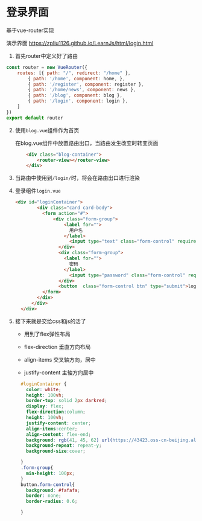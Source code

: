 # 登录界面

基于vue-router实现

演示界面 https://zpliu1126.github.io/LearnJs/html/login.html

1. 首先router中定义好了路由

```javascript
const router = new VueRouter({
    routes: [{ path: "/", redirect: "/home" },
        { path: '/home', component: home, },
        { path: '/register', component: register },
        { path: '/home/news', component: news },
        { path: '/blog', component: blog },
        { path: '/login', component: login },
    ]
})
export default router
```



2. 使用`blog.vue`组件作为首页

   在blog.vue组件中放置路由出口，当路由发生改变时转变页面

   ```html
       <div class="blog-container">
           <router-view></router-view>
       </div>
   ```

3. 当路由中使用到`/login/`时，将会在路由出口进行渲染

4. 登录组件`login.vue`

   ```html
   <div id="loginContainer">
           <div class="card card-body">
             <form action="#">
                 <div class="form-group">
                     <label for="">
                       用户名
                     </label>
                       <input type="text" class="form-control" required placeholder="请输入手机号或邮箱">
                   </div>
                   <div class="form-group">
                     <label for="">
                       密码
                     </label>
                       <input type="password" class="form-control" required placeholder="请输入不小于5为数的密码">
                   </div>
                   <button  class="form-control btn" type="submit">login</button>
             </form>
           </div>
         </div>
     </div>
   ```

5. 接下来就是交给css和js的活了

   + 用到了flex弹性布局

   + flex-direction 垂直方向布局

   + align-items 交叉轴方向，居中

   + justify-content 主轴方向居中
   
     
   
   ```css
     #loginContainer {
       color: white;
       height: 100vh;
       border-top: solid 2px darkred;
       display: flex;
       flex-direction:column;
       height: 100vh;
       justify-content: center;
       align-items:center;
       align-content: flex-end;
       background: rgb(41, 45, 62) url(https://43423.oss-cn-beijing.aliyuncs.com/img/20190921231830.svg);
       background-repeat: repeat-y;
       background-size:cover;
   
     }
     .form-group{
       min-height: 100px;
     }
     button.form-control{
       background: #fafafa;
       border: none;
       border-radius: 0.6;
   
     }
   ```
   
   
   
   
   
   
   
   
   
   